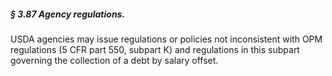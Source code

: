 ##### § 3.87 Agency regulations. #####

USDA agencies may issue regulations or policies not inconsistent with OPM regulations (5 CFR part 550, subpart K) and regulations in this subpart governing the collection of a debt by salary offset.